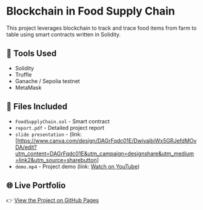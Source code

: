 # Blockchain in Food Supply Chain

This project leverages blockchain to track and trace food items from farm to table using smart contracts written in Solidity.

## 🔧 Tools Used
- Solidity
- Truffle
- Ganache / Sepolia testnet
- MetaMask

## 📁 Files Included
- `FoodSupplyChain.sol` - Smart contract
- `report.pdf` - Detailed project report
- `slide presentation` - (link: [https://www.canva.com/design/DAGrFqdc01E/DwivaibiWx5GRJefdMOvDA/edit?utm_content=DAGrFqdc01E&utm_campaign=designshare&utm_medium=link2&utm_source=sharebutton]
- `demo.mp4` - Project demo (link: [Watch on YouTube](https://youtu.be/WI-smCSO1pQ))

## 🌐 Live Portfolio
👉 [View the Project on GitHub Pages](https://github.com/ayasofea03/Blockchain-in-Food-SupplyChain)
